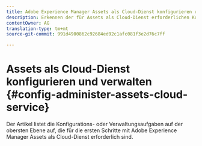 ```yaml
---
title: Adobe Experience Manager Assets als Cloud-Dienst konfigurieren und verwalten
description: Erkennen der für Assets als Cloud-Dienst erforderlichen Konfigurations- und Verwaltungsaufgaben
contentOwner: AG
translation-type: tm+mt
source-git-commit: 991d4900862c92684ed92c1afc081f3e2d76c7ff

---
```



# Assets als Cloud-Dienst konfigurieren und verwalten {#config-administer-assets-cloud-service}

Der Artikel listet die Konfigurations- oder Verwaltungsaufgaben auf der obersten Ebene auf, die für die ersten Schritte mit Adobe Experience Manager Assets als Cloud-Dienst erforderlich sind.

<!-- 
Top-level page for all administrative tasks specific to Assets as a Cloud Service.
Backlink to Sites administering content where required.
Some idea is at https://helpx.adobe.com/experience-manager/6-5/assets/using/assets.html though not complete and not so accurate.

* How to monitor health of services
* How to see the running statuses
* How to get service-level reports like usage, performance, uptime, etc.
* Enable asset download by configuring the download servlet. It is disbaled to prevent DDOS kind of situations.
* Configure SMTP to enable email notifications.
* Configure search index and visual search's separate index.
* Cloud Manager usage, if any that’s relevant here.
* Steps to integrate with Adobe and third-party solutions. Analytics, Launch, Creative Cloud, etc.

## Work with search indices {#search-index-for-assets-cloud-service}

* Link to this topic for information about Experience Manager's common index https://git.corp.adobe.com/AdobeDocs/experience-manager-cloud-service-prerelease.en/blob/master/help/sites/operations/indexing.html
* Does Assets as a Cloud Service use a separate index for DAM? If yes, document it here.
* How does indexing work for search-focused operations like searching via AAL, DA, etc.
* What about the separate index required for Visual Search functionality? See https://helpx.adobe.com/experience-manager/6-5/assets/using/search-assets.html#configvisualsearch.

-->
